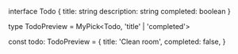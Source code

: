 interface Todo {
title: string
description: string
completed: boolean
}

type TodoPreview = MyPick<Todo, 'title' | 'completed'>

const todo: TodoPreview = {
title: 'Clean room',
completed: false,
}
